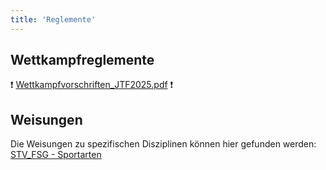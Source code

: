 ```yaml
---
title: 'Reglemente'
---
```



Wettkampfreglemente
-------------------

❗ [Wettkampfvorschriften_JTF2025.pdf](Wettkampfvorschriften_JTF2025.pdf) ❗


Weisungen
---------

Die Weisungen zu spezifischen Disziplinen können hier gefunden werden: [STV_FSG - Sportarten](https://www.stv-fsg.ch/de/sportarten.html)

